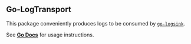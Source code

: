 Go-LogTransport
---

This package conveniently produces logs to be consumed by [`go-logsink`][0].

See **[Go Docs][1]** for usage instructions.

  [0]: https://github.com/TerrexTech/go-logsink
  [1]: https://godoc.org/github.com/TerrexTech/go-logtransport/log
